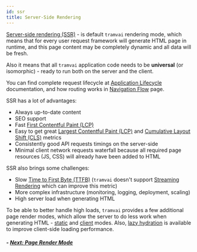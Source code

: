 ```yaml
---
id: ssr
title: Server-Side Rendering
---
```


[Server-side rendering (SSR)](https://www.patterns.dev/posts/server-side-rendering/) - is default `tramvai` rendering mode, which means that for every user request framework will generate HTML page in runtime, and this page content may be completely dynamic and all data will be fresh.

Also it means that all `tramvai` application code needs to be **universal** (or isomorphic) - ready to run both on the server and the client.

You can find complete request lifecycle at [Application Lifecycle](03-features/06-app-lifecycle.md#request-flow) documentation, and how routing works in [Navigation Flow](03-features/07-routing/02-navigation-flow.md#server-navigation) page.

SSR has a lot of advantages:
- Always up-to-date content
- SEO support
- Fast [First Contentful Paint (LCP)](https://web.dev/i18n/en/fcp/)
- Easy to get great [Largest Contentful Paint (LCP)](https://web.dev/i18n/en/lcp/) and [Cumulative Layout Shift (CLS)](https://web.dev/i18n/en/cls/) metrics
- Consistently good API requests timings on the server-side
- Minimal client network requests waterfall because all required page resources (JS, CSS) will already have been added to HTML

SSR also brings some challenges:
- Slow [Time to First Byte (TTFB)](https://web.dev/i18n/en/ttfb/) (`tramvai` doesn't support [Streaming Rendering](03-features/010-rendering/06-streaming.md) which can improve this metric)
- More complex infrastructure (monitoring, logging, deployment, scaling)
- High server load when generating HTML

To be able to better handle high loads, `tramvai` provides a few additional page render modes, which allow the server to do less work when generating HTML - [static](03-features/010-rendering/02-page-render-mode.md#static-mode) and [client](03-features/010-rendering/02-page-render-mode.md#client-mode) modes. Also, [lazy hydration](03-features/010-rendering/03-hydration.md) is available to improve client-side loading performance.

##### - [Next: Page Render Mode](03-features/010-rendering/02-page-render-mode.md)
